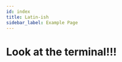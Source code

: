 ```yaml
---
id: index
title: Latin-ish
sidebar_label: Example Page
---
```


# Look at the terminal!!!

<Terminal target="docs.wan.shipyard" shell="/bin/bash" workdir="/" user="root" />